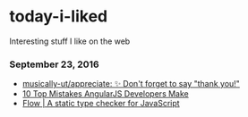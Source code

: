 # today-i-liked
Interesting stuff I like on the web

### September 23, 2016
- [musically-ut/appreciate: ✨ Don't forget to say "thank you!"](https://github.com/musically-ut/appreciate) 
- [10 Top Mistakes AngularJS Developers Make](https://www.airpair.com/angularjs/posts/top-10-mistakes-angularjs-developers-make) 
- [Flow | A static type checker for JavaScript](https://flowtype.org/) 
